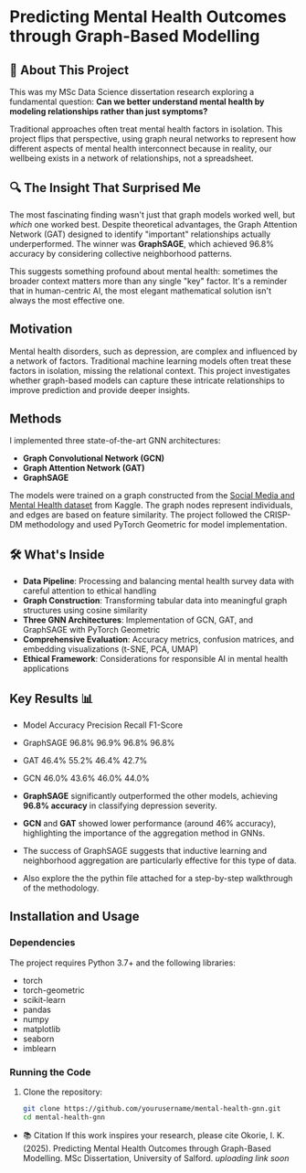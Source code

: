 # Predicting Mental Health Outcomes through Graph-Based Modelling

## 🧠 About This Project

This was my MSc Data Science dissertation research exploring a fundamental question: **Can we better understand mental health by modeling relationships rather than just symptoms?**

Traditional approaches often treat mental health factors in isolation. This project flips that perspective, using graph neural networks to represent how different aspects of mental health interconnect  because in reality, our wellbeing exists in a network of relationships, not a spreadsheet.

## 🔍 The Insight That Surprised Me

The most fascinating finding wasn't just that graph models worked well, but *which* one worked best. Despite theoretical advantages, the Graph Attention Network (GAT)  designed to identify "important" relationships actually underperformed. The winner was **GraphSAGE**, which achieved 96.8% accuracy by considering collective neighborhood patterns.

This suggests something profound about mental health: sometimes the broader context matters more than any single "key" factor. It's a reminder that in human-centric AI, the most elegant mathematical solution isn't always the most effective one.

## Motivation
Mental health disorders, such as depression, are complex and influenced by a network of factors. Traditional machine learning models often treat these factors in isolation, missing the relational context. This project investigates whether graph-based models can capture these intricate relationships to improve prediction and provide deeper insights.

## Methods
I implemented three state-of-the-art GNN architectures:
- **Graph Convolutional Network (GCN)**
- **Graph Attention Network (GAT)**
- **GraphSAGE**

The models were trained on a graph constructed from the [Social Media and Mental Health dataset](https://www.kaggle.com/datasets/souvikahmed071/social-media-and-mental-health) from Kaggle. The graph nodes represent individuals, and edges are based on feature similarity. The project followed the CRISP-DM methodology and used PyTorch Geometric for model implementation.


## 🛠️ What's Inside

- **Data Pipeline**: Processing and balancing mental health survey data with careful attention to ethical handling
- **Graph Construction**: Transforming tabular data into meaningful graph structures using cosine similarity
- **Three GNN Architectures**: Implementation of GCN, GAT, and GraphSAGE with PyTorch Geometric
- **Comprehensive Evaluation**: Accuracy metrics, confusion matrices, and embedding visualizations (t-SNE, PCA, UMAP)
- **Ethical Framework**: Considerations for responsible AI in mental health applications

  
## Key Results 📊
- Model	Accuracy	Precision	Recall	F1-Score
- GraphSAGE	96.8%	96.9%	96.8%	96.8%
- GAT	46.4%	55.2%	46.4%	42.7%
- GCN	46.0%	43.6%	46.0%	44.0%

- **GraphSAGE** significantly outperformed the other models, achieving **96.8% accuracy** in classifying depression severity.
- **GCN** and **GAT** showed lower performance (around 46% accuracy), highlighting the importance of the aggregation method in GNNs.
- The success of GraphSAGE suggests that inductive learning and neighborhood aggregation are particularly effective for this type of data.
- Also explore the the pythin file attached for a step-by-step walkthrough of the methodology.

## Installation and Usage
### Dependencies
The project requires Python 3.7+ and the following libraries:
- torch
- torch-geometric
- scikit-learn
- pandas
- numpy
- matplotlib
- seaborn
- imblearn

### Running the Code
1. Clone the repository:
   ```bash
   git clone https://github.com/yourusername/mental-health-gnn.git
   cd mental-health-gnn

- 📚 Citation
If this work inspires your research, please cite
Okorie, I. K. (2025). Predicting Mental Health Outcomes through Graph-Based Modelling. MSc Dissertation, University of Salford. *uploading link soon*
